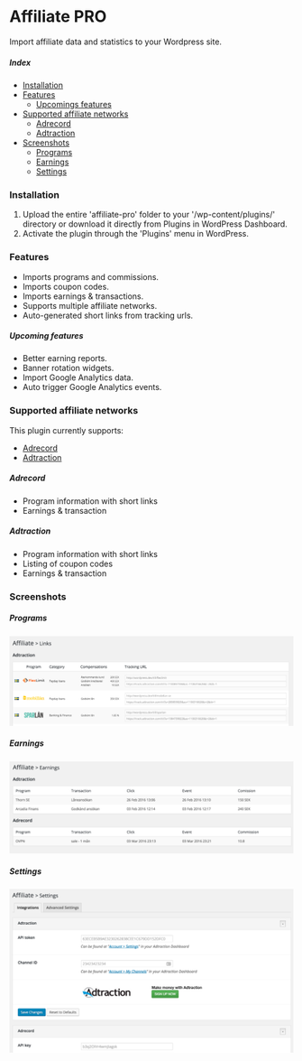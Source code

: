 # Affiliate PRO
Import affiliate data and statistics to your Wordpress site. 

##### Index
- [Installation](#installation)
- [Features](#features)
  - [Upcomings features](#upcoming-features)
- [Supported affiliate networks](#supported-affiliate-networks)
  - [Adrecord](#adrecord)
  - [Adtraction](#adtraction)
- [Screenshots](#screenshots)
  - [Programs](#programs)
  - [Earnings](#earnings)
  - [Settings](#settings)

### Installation
1. Upload the entire 'affiliate-pro' folder to your '/wp-content/plugins/' directory or download it directly from Plugins in WordPress Dashboard.
2. Activate the plugin through the 'Plugins' menu in WordPress.

### Features
* Imports programs and commissions.
* Imports coupon codes.
* Imports earnings & transactions.
* Supports multiple affiliate networks.
* Auto-generated short links from tracking urls.

##### Upcoming features
* Better earning reports.
* Banner rotation widgets.
* Import Google Analytics data.
* Auto trigger Google Analytics events.

### Supported affiliate networks
This plugin currently supports:
* [Adrecord](#adrecord)
* [Adtraction](#adtraction)

##### Adrecord
* Program information with short links
* Earnings & transaction 

##### Adtraction
* Program information with short links
* Listing of coupon codes
* Earnings & transaction 

### Screenshots

##### Programs
![Screenshot Links](https://raw.githubusercontent.com/affiliate-pro/affiliate-pro/master/static/screenshots/screenshot-links.png)

##### Earnings
![Screenshot Earnings](https://raw.githubusercontent.com/affiliate-pro/affiliate-pro/master/static/screenshots/screenshot-earnings.png)

##### Settings
![Screenshot Links](https://raw.githubusercontent.com/affiliate-pro/affiliate-pro/master/static/screenshots/screenshot-settings.png)
